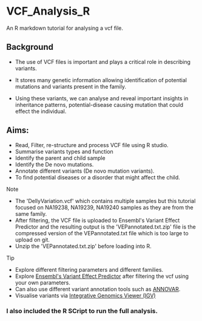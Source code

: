 # VCF_Analysis_R
An R markdown tutorial for analysing a vcf file.

## Background
- The use of VCF files is important and plays a critical role in
describing variants.
* It stores many genetic information allowing identification of
potential mutations and variants present in the family.
+ Using these variants, we can analyse and reveal important
insights in inheritance patterns, potential-disease causing
mutation that could effect the individual.

## Aims:
- Read, Filter, re-structure and process VCF file using R studio.
- Summarise variants types and function
- Identify the parent and child sample
- Identify the De novo mutations.
- Annotate different variants (De novo mutation variants).
- To find potential diseases or a disorder that might affect the
child.

> [!NOTE]
> - The 'DellyVariation.vcf' which contains multiple samples but this tutorial focused
on NA19238, NA19239, NA19240 samples as they are from the same family. 
> - After filtering, the VCF file is uploaded to Ensembl's Variant Effect Predictor and the resulting output is the 'VEPannotated.txt.zip' file is the compressed version of the VEPannotated.txt file which is too large to upload on git. 
> - Unzip the 'VEPannotated.txt.zip' before loading into R.

> [!TIP]
> - Explore different filtering parameters and different families.
> - Explore [Ensembl's Variant Effect Predictor](https://www.ensembl.org/info/docs/tools/vep/index.html) after filtering the vcf using your own parameters. 
> - Can also use different variant annotation tools such as [ANNOVAR](https://annovar.openbioinformatics.org/en/latest/).
> - Visualise variants via [Integrative Genomics Viewer (IGV)](https://igv.org/app/)


### I also included the R SCript to run the full analysis.


